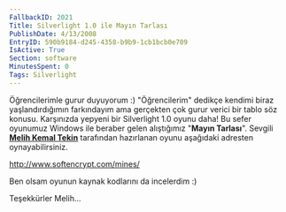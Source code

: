 ```yaml
---
FallbackID: 2021
Title: Silverlight 1.0 ile Mayın Tarlası
PublishDate: 4/13/2008
EntryID: 590b9184-d245-4358-b9b9-1cb1bcb0e709
IsActive: True
Section: software
MinutesSpent: 0
Tags: Silverlight
---
```

Öğrencilerimle gurur duyuyorum :) "Öğrencilerim" dedikçe kendimi biraz
yaşlandırdığımın farkındayım ama gerçekten çok gurur verici bir tablo
söz konusu. Karşınızda yepyeni bir Silverlight 1.0 oyunu daha! Bu sefer
oyunumuz Windows ile beraber gelen alıştığımız "**Mayın Tarlası**".
Sevgili [**Melih Kemal Tekin**](http://www.mktekin.com/) tarafından
hazırlanan oyunu aşağıdaki adresten oynayabilirsiniz.

<http://www.softencrypt.com/mines/>

Ben olsam oyunun kaynak kodlarını da incelerdim :)

Teşekkürler Melih...


